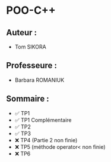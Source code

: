 # POO-C++

## Auteur :
- Tom SIKORA

## Professeure :
- Barbara ROMANIUK

## Sommaire :
- ✅ TP1
- ✅ TP1 Complémentaire
- ✅ TP2
- ✅ TP3
- ❌ TP4 (Partie 2 non finie)
- ❌ TP5 (méthode operator< non finie)
- ❌ TP6
